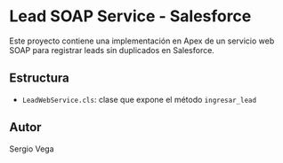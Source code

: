# Lead SOAP Service - Salesforce

Este proyecto contiene una implementación en Apex de un servicio web SOAP para registrar leads sin duplicados en Salesforce.

## Estructura
- `LeadWebService.cls`: clase que expone el método `ingresar_lead`

## Autor
Sergio Vega